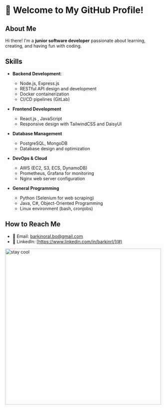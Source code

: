 # 👋 Welcome to My GitHub Profile!

## About Me
Hi there! I'm a **junior software developer** passionate about learning, creating, and having fun with coding.


## Skills

- **Backend Development**:
    - Node.js, Express.js
    - RESTful API design and development
    - Docker containerization
    - CI/CD pipelines (GitLab)

- **Frontend Development**
    - React.js , JavaScript
    - Responsive design with TailwindCSS and DaisyUI

- **Database Management**
    - PostgreSQL, MongoDB
    - Database design and optimization

- **DevOps & Cloud**
    - AWS (EC2, S3, ECS, DynamoDB)
    - Prometheus, Grafana for monitoring
    - Nginx web server configuration

- **General Programming**
    - Python (Selenium for web scraping)
    - Java, C#, Object-Oriented Programming
    - Linux environment (bash, cronjobs) 

## How to Reach Me
- 📧 Email: [barkinoral.bo@gmail.com](mailto:barkinoral.bo@gmail.com)
- 💼 LinkedIn: [https://www.linkedin.com/in/barkinrl/](#)

<img src="https://www.geekytees.co.uk/wp-content/uploads/2020/05/RUN-CMD-thumb.jpg" alt="stay cool" width="500">
